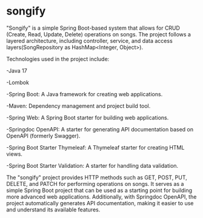 # songify
"Songify" is a simple Spring Boot-based system that allows for CRUD (Create, Read, Update, Delete) operations on songs.
The project follows a layered architecture, including controller, service, and data access layers(SongRepository as HashMap<Integer, Object>).

Technologies used in the project include:

-Java 17

-Lombok

-Spring Boot: A Java framework for creating web applications.

-Maven: Dependency management and project build tool.

-Spring Web: A Spring Boot starter for building web applications.

-Springdoc OpenAPI: A starter for generating API documentation based on OpenAPI (formerly Swagger).

-Spring Boot Starter Thymeleaf: A Thymeleaf starter for creating HTML views.

-Spring Boot Starter Validation: A starter for handling data validation.

The "songify" project provides HTTP methods such as GET, POST, PUT, DELETE, and PATCH for performing operations on songs.
It serves as a simple Spring Boot project that can be used as a starting point for building more advanced web applications.
Additionally, with Springdoc OpenAPI, the project automatically generates API documentation, making it easier to use and understand its available features.
